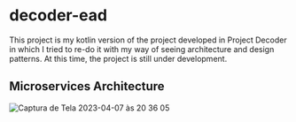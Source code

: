 # decoder-ead

This project is my kotlin version of the project developed in Project Decoder in which I tried to re-do it with my way of seeing architecture and design patterns. At this time, the project is still under development.

## Microservices Architecture 
![Captura de Tela 2023-04-07 às 20 36 05](https://user-images.githubusercontent.com/38674533/230692470-562686b7-d666-42eb-9c78-b392986f1f09.png)
